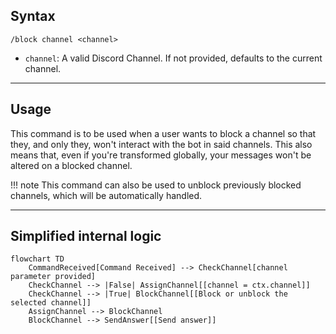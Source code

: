 ## Syntax
`/block channel <channel>`

- `channel`: A valid Discord Channel. If not provided, defaults to the current channel.

---

## Usage
This command is to be used when a user wants to block a channel so that they, and only
they, won't interact with the bot in said channels. This also means that, even if
you're transformed globally, your messages won't be altered on a blocked channel.

!!! note
    This command can also be used to unblock previously blocked channels, which will
    be automatically handled.

---

## Simplified internal logic
```mermaid
flowchart TD
    CommandReceived[Command Received] --> CheckChannel[channel parameter provided]
    CheckChannel --> |False| AssignChannel[[channel = ctx.channel]]
    CheckChannel --> |True| BlockChannel[[Block or unblock the selected channel]]
    AssignChannel --> BlockChannel
    BlockChannel --> SendAnswer[[Send answer]]
```